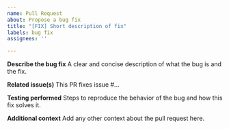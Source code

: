 ```yaml
---
name: Pull Request
about: Propose a bug fix
title: "[FIX] Short description of fix"
labels: bug fix
assignees: ''

---
```


**Describe the bug fix**
A clear and concise description of what the bug is and the fix.

**Related issue(s)**
This PR fixes issue #...

**Testing performed**
Steps to reproduce the behavior of the bug and how this fix solves it.

**Additional context**
Add any other context about the pull request here.